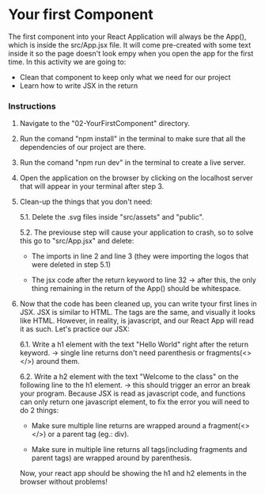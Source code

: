 # Your first Component

The first component into your React Application will always be the App(), which is inside the src/App.jsx file. It will come pre-created with some text inside it so the page doesn't look empy when you open the app for the first time. In this activity we are going to:

- Clean that component to keep only what we need for our project
- Learn how to write JSX in the return

### Instructions

1. Navigate to the "02-YourFirstComponent" directory.

2. Run the comand "npm install" in the terminal to make sure that all the dependencies of our project are there.

3. Run the comand "npm run dev" in the terminal to create a live server.

4. Open the application on the browser by clicking on the localhost server that will appear in your terminal after step 3.

5. Clean-up the things that you don't need:

   5.1. Delete the .svg files inside "src/assets" and "public".

   5.2. The previouse step will cause your application to crash, so to solve this go to "src/App.jsx" and delete:

   - The imports in line 2 and line 3 (they were importing the logos that were deleted in step 5.1)

   - The jsx code after the return keyword to line 32 -> after this, the only thing remaining in the return of the App() should be whitespace.

6. Now that the code has been cleaned up, you can write tyour first lines in JSX. JSX is similar to HTML. The tags are the same, and visually it looks like HTML. However, in reality, is javascript, and our React App will read it as such. Let's practice our JSX:

   6.1. Write a h1 element with the text "Hello World" right after the return keyword. -> single line returns don't need parenthesis or fragments(<></>) around them.

   6.2. Write a h2 element with the text "Welcome to the class" on the following line to the h1 element. -> this should trigger an error an break your program. Because JSX is read as javascript code, and functions can only return one javascript element, to fix the error you will need to do 2 things:

   - Make sure multiple line returns are wrapped around a fragment(<></>) or a parent tag (eg.: div).

   - Make sure in multiple line returns all tags(including fragments and parent tags) are wrapped around by parenthesis.

   Now, your react app should be showing the h1 and h2 elements in the browser without problems!
